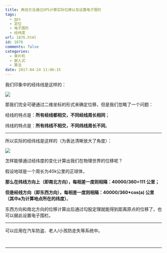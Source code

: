 ```yaml
---
title: 离线方法通过GPS计算实际位移以及设置电子围栏
tags:
  - gps
  - 定位
  - 电子围栏
  - 经纬度
url: 1876.html
id: 1876
comments: false
categories:
  - 单片机
  - 嵌入式
  - 算法
date: 2017-04-24 11:06:15
---
```


我们印象中的经纬线是这样的：

![](http://oarap.org/wp-content/uploads/2017/04/Silicon_Valley_CA_United_States_1.jpg)

那我们完全可硬通过二维坐标的形式来确定位移，但是我们忽略了一个问题：

经线的特点是：**所有经线都相交，不同经线周长相同**；

纬线的特点是：**所有纬线不相交，不同纬线周长不同**。

* * *

所以实际的经纬线是这样的（为表达清晰放大了角度）：

![](http://oarap.org/wp-content/uploads/2017/04/Silicon_Valley_CA_United_States_2.jpg)

怎样能够通过经纬度的变化计算出我们在物理世界的位移呢？

假设地球是一个周长为40k公里的正球体，

**那么在纬线方向上（即南北方向），每相差一度则相隔：40000/360=111 公里；**

**但是经线方向（即东西方向），每相差一度则相隔：40000/360*cos(a) 公里（其中a为计算地点所在的纬度）**。

东西方向和南北方向的位移计算出后通过勾股定理就能得到距离原点的位移了，也可以据此设置电子围栏。

* * *

可以应用在汽车防盗、老人/小孩防走失等系统中。

   

* * *